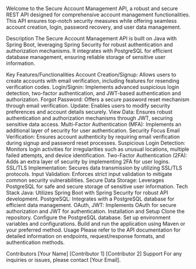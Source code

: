 Welcome to the Secure Account Management API, a robust and secure REST API designed for comprehensive account management functionalities. This API ensures top-notch security measures while offering seamless account creation, login, password recovery, and user data management.

Description
The Secure Account Management API is built on Java with Spring Boot, leveraging Spring Security for robust authentication and authorization mechanisms. It integrates with PostgreSQL for efficient database management, ensuring reliable storage of sensitive user information.

Key Features/Functionalities
Account Creation/Signup: Allows users to create accounts with email verification, including features for resending verification codes.
Login/Signin: Implements advanced suspicious login detection, two-factor authentication, and JWT-based authentication and authorization.
Forgot Password: Offers a secure password reset mechanism through email verification.
Update: Enables users to modify security preferences and account details securely.
View Data: Ensures robust authentication and authorization mechanisms through JWT, securing sensitive data access.
Multi-Factor Authentication (MFA): Implements an additional layer of security for user authentication.
Security Focus
Email Verification: Ensures account authenticity by requiring email verification during signup and password reset processes.
Suspicious Login Detection: Monitors login activities for irregularities such as unusual locations, multiple failed attempts, and device identification.
Two-Factor Authentication (2FA): Adds an extra layer of security by implementing 2FA for user logins.
SSL/TLS Implementation: Secures data transmission by utilizing SSL/TLS protocols.
Input Validation: Enforces strict input validation to mitigate common security vulnerabilities.
Secure Data Storage: Leverages PostgreSQL for safe and secure storage of sensitive user information.
Tech Stack
Java: Utilizes Spring Boot with Spring Security for robust API development.
PostgreSQL: Integrates with a PostgreSQL database for efficient data management.
OAuth, JWT: Implements OAuth for secure authorization and JWT for authentication.
Installation and Setup
Clone the repository.
Configure the PostgreSQL database.
Set up environment variables and configurations.
Build and run the application using Maven or your preferred method.
Usage
Please refer to the API documentation for detailed information on endpoints, request/response formats, and authentication methods.

Contributors
[Your Name]
[Contributor 1]
[Contributor 2]
Support
For any inquiries or issues, please contact [Your Email].
